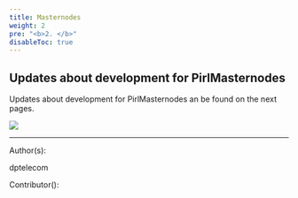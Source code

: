 ```yaml
---
title: Masternodes
weight: 2
pre: "<b>2. </b>"
disableToc: true
---
```


## Updates about development for PirlMasternodes

Updates about development for PirlMasternodes an be found on the next pages.

![](/development/images/Pirl_Masternodes_network.jpg)













---
Author(s):

dptelecom

Contributor():
